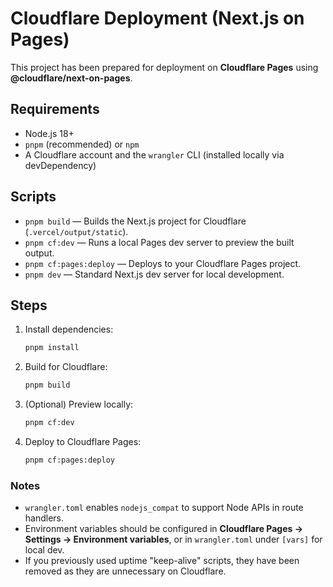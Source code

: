 # Cloudflare Deployment (Next.js on Pages)

This project has been prepared for deployment on **Cloudflare Pages** using **@cloudflare/next-on-pages**.

## Requirements
- Node.js 18+
- `pnpm` (recommended) or `npm`
- A Cloudflare account and the `wrangler` CLI (installed locally via devDependency)

## Scripts
- `pnpm build` — Builds the Next.js project for Cloudflare (`.vercel/output/static`).
- `pnpm cf:dev` — Runs a local Pages dev server to preview the built output.
- `pnpm cf:pages:deploy` — Deploys to your Cloudflare Pages project.
- `pnpm dev` — Standard Next.js dev server for local development.

## Steps
1. Install dependencies:
   ```sh
   pnpm install
   ```

2. Build for Cloudflare:
   ```sh
   pnpm build
   ```

3. (Optional) Preview locally:
   ```sh
   pnpm cf:dev
   ```

4. Deploy to Cloudflare Pages:
   ```sh
   pnpm cf:pages:deploy
   ```

### Notes
- `wrangler.toml` enables `nodejs_compat` to support Node APIs in route handlers.
- Environment variables should be configured in **Cloudflare Pages → Settings → Environment variables**, or in `wrangler.toml` under `[vars]` for local dev.
- If you previously used uptime "keep-alive" scripts, they have been removed as they are unnecessary on Cloudflare.
